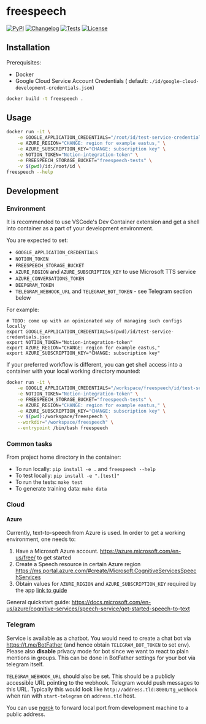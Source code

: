 # freespeech

[![PyPI](https://img.shields.io/pypi/v/freespeech.svg)](https://pypi.org/project/freespeech/)
[![Changelog](https://img.shields.io/github/v/release/astaff/freespeech?include_prereleases&label=changelog)](https://github.com/astaff/freespeech/releases)
[![Tests](https://github.com/astaff/freespeech/workflows/Test/badge.svg)](https://github.com/astaff/freespeech/actions?query=workflow%3ATest)
[![License](https://img.shields.io/badge/license-Apache%202.0-blue.svg)](https://github.com/astaff/freespeech/blob/master/LICENSE)

## Installation

Prerequisites:

* Docker
* Google Cloud Service Account Credentials (
  default: `./id/google-cloud-development-credentials.json`)

```bash
docker build -t freespeech .
```

## Usage

```bash
docker run -it \
    -e GOOGLE_APPLICATION_CREDENTIALS="/root/id/test-service-credentials.json" \
    -e AZURE_REGION="CHANGE: region for example eastus," \
    -e AZURE_SUBSCRIPTION_KEY="CHANGE: subscription key" \
    -e NOTION_TOKEN="Notion-integration-token" \
    -e FREESPEECH_STORAGE_BUCKET="freespeech-tests" \
    -v $(pwd)/id:/root/id \
freespeech --help
```

## Development

### Environment

It is recommended to use VSCode's Dev Container extension and get a shell into container
as a part of your development
environment.

You are expected to set:

* `GOOGLE_APPLICATION_CREDENTIALS`
* `NOTION_TOKEN`
* `FREESPEECH_STORAGE_BUCKET`
* `AZURE_REGION` and `AZURE_SUBSCRIPTION_KEY` to use Microsoft TTS service
* `AZURE_CONVERSATIONS_TOKEN`
* `DEEPGRAM_TOKEN`
* `TELEGRAM_WEBHOOK_URL` and `TELEGRAM_BOT_TOKEN` - see Telegram section below

For example:

```shell
# TODO: come up with an opinionated way of managing such configs locally
export GOOGLE_APPLICATION_CREDENTIALS=$(pwd)/id/test-service-credentials.json
export NOTION_TOKEN="Notion-integration-token"
export AZURE_REGION="CHANGE: region for example eastus,"
export AZURE_SUBSCRIPTION_KEY="CHANGE: subscription key"
```

If your preferred workflow is different, you can get shell access into a container with
your local working directory
mounted:

```bash
docker run -it \
    -e GOOGLE_APPLICATION_CREDENTIALS="/workspace/freespeech/id/test-service-credentials.json" \
    -e NOTION_TOKEN="Notion-integration-token" \
    -e FREESPEECH_STORAGE_BUCKET="freespeech-tests" \
    -e AZURE_REGION="CHANGE: region for example eastus," \
    -e AZURE_SUBSCRIPTION_KEY="CHANGE: subscription key" \
    -v $(pwd):/workspace/freespeech \
    --workdir="/workspace/freespeech" \
    --entrypoint /bin/bash freespeech
```

### Common tasks

From project home directory in the container:

- To run locally: `pip install -e .` and `freespeech --help`
- To test locally: `pip install -e ".[test]"`
- To run the tests: `make test`
- To generate training data: `make data`

### Cloud

#### Azure

Currently, text-to-speech from Azure is used. In order to get a working environment, one
needs to:

1. Have a Microsoft Azure account. https://azure.microsoft.com/en-us/free/ to get
   started
2. Create a Speech resource in certain Azure region
   https://ms.portal.azure.com/#create/Microsoft.CognitiveServicesSpeechServices
3. Obtain values for `AZURE_REGION` and `AZURE_SUBSCRIPTION_KEY` required by the app
   [link to guide](https://docs.microsoft.com/en-us/azure/cognitive-services/cognitive-services-apis-create-account#get-the-keys-for-your-resource)

General quickstart guide:
https://docs.microsoft.com/en-us/azure/cognitive-services/speech-service/get-started-speech-to-text

### Telegram

Service is available as a chatbot. You would need to create a chat bot via
https://t.me/BotFather (and hence obtain `TELEGRAM_BOT_TOKEN` to set env). Please also
**disable** privacy mode for bot since we want to react to plain mentions in groups.
This can be done in BotFather settings for your bot via telegram itself.

`TELEGRAM_WEBHOOK_URL` should also be set. This should be a publicly accessible URL
pointing to the webhook. Telegram would push messages to this URL. Typically this would
look like `http://address.tld:8080/tg_webhook` when ran with `start-telegram`
on `address.tld` host.

You can use [ngrok](https://ngrok.com) to forward local port from development machine 
to a public address.
